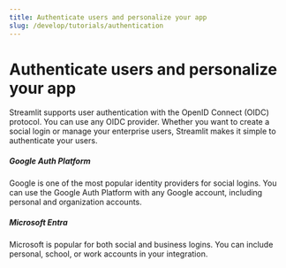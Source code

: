```yaml
---
title: Authenticate users and personalize your app
slug: /develop/tutorials/authentication
---
```


# Authenticate users and personalize your app

Streamlit supports user authentication with the OpenID Connect (OIDC) protocol. You can use any OIDC provider. Whether you want to create a social login or manage your enterprise users, Streamlit makes it simple to authenticate your users.

<TileContainer layout="list">
    <RefCard href="/develop/tutorials/authentication/google">
        <h5>Google Auth Platform</h5>
        Google is one of the most popular identity providers for social logins. You can use the Google Auth Platform with any Google account, including personal and organization accounts.
    </RefCard>
    <RefCard href="/develop/tutorials/authentication/microsoft">
        <h5>Microsoft Entra</h5>
        Microsoft is popular for both social and business logins. You can include personal, school, or work accounts in your integration.
    </RefCard>
</TileContainer>
